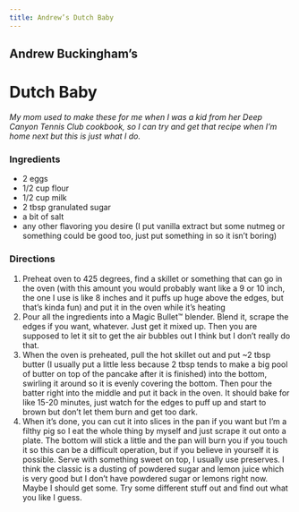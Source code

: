 ```yaml
---
title: Andrew’s Dutch Baby
---
```


## Andrew Buckingham’s

# Dutch Baby

*My mom used to make these for me when I was a kid from her Deep Canyon Tennis Club cookbook, so I can try and get that recipe when I’m home next but this is just what I do.*

### Ingredients

- <qu>2</qu> eggs
- <qu>1/2 cup</qu> flour
- <qu>1/2 cup</qu> milk
- <qu>2 tbsp</qu> granulated sugar
- <qu>a bit</qu> of salt
- <qu>any</qu> other flavoring you desire (I put vanilla extract but some nutmeg or something could be good too, just put something in so it isn’t boring)

### Directions

1. Preheat oven to <qu>425 degrees</qu>, find a skillet or something that can go in the oven (with this amount you would probably want like a 9 or 10 inch, the one I use is like 8 inches and it puffs up huge above the edges, but that’s kinda fun) and put it in the oven while it’s heating
2. Pour all the ingredients into a Magic Bullet™ blender. Blend it, scrape the edges if you want, whatever. Just get it mixed up. Then you are supposed to let it sit to get the air bubbles out I think but I don’t really do that. 
3. When the oven is preheated, pull the hot skillet out and put <qu>~2 tbsp</qu> butter (I usually put a little less because <qu>2 tbsp</qu> tends to make a big pool of butter on top of the pancake after it is finished) into the bottom, swirling it around so it is evenly covering the bottom. Then pour the batter right into the middle and put it back in the oven. It should bake for like <qu>15-20 minutes</qu>, just watch for the edges to puff up and start to brown but don’t let them burn and get too dark. 
4. When it’s done, you can cut it into slices in the pan if you want but I’m a filthy pig so I eat the whole thing by myself and just scrape it out onto a plate. The bottom will stick a little and the pan will burn you if you touch it so this can be a difficult operation, but if you believe in yourself it is possible. Serve with something sweet on top, I usually use preserves. I think the classic is a dusting of powdered sugar and lemon juice which is very good but I don’t have powdered sugar or lemons right now. Maybe I should get some. Try some different stuff out and find out what you like I guess. 